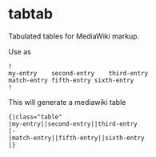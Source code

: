 # tabtab
Tabulated tables for MediaWiki markup.

Use as
```
!
my-entry	second-entry	third-entry
match-entry	fifth-entry	sixth-entry
!
```

This will generate a mediawiki table

```wiki
{|class="table"
|my-entry||second-entry||third-entry
|-
|match-entry||fifth-entry||sixth-entry
|}
```
